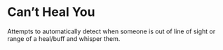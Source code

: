 # Can’t Heal You

Attempts to automatically detect when someone is out of line of sight or range of a heal/buff and whisper them.
